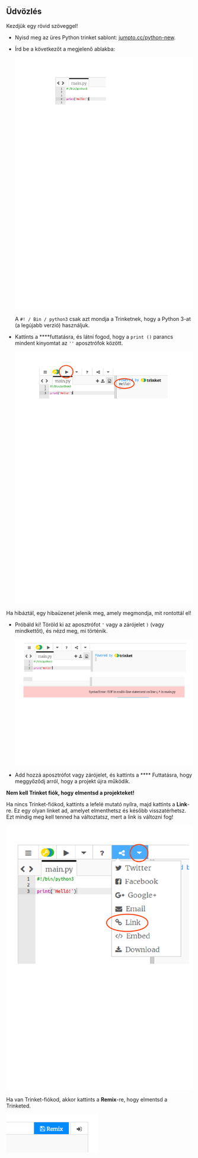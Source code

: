 ## Üdvözlés

Kezdjük egy rövid szöveggel!

+ Nyisd meg az üres Python trinket sablont: <a href="http://jumpto.cc/python-new" target="_blank">jumpto.cc/python-new</a>.

+ Írd be a következőt a megjelenő ablakba:
    
    ![képernyőkép](images/me-hi.png)
    
    A `#! / Bin / python3` csak azt mondja a Trinketnek, hogy a Python 3-at (a legújabb verzió) használjuk.

+ Kattints a ****futtatásra, és látni fogod, hogy a `print ()` parancs mindent kinyomtat az `''` aposztrófok között.
    
    ![képernyőkép](images/me-hi-test.png)

Ha hibáztál, egy hibaüzenet jelenik meg, amely megmondja, mit rontottál el!

+ Próbáld ki! Töröld ki az aposztrófot `'` vagy a zárójelet `)` (vagy mindkettőt), és nézd meg, mi történik.
    
    ![képernyőkép](images/me-syntax.png)

+ Add hozzá aposztrófot vagy zárójelet, és kattints a **** Futtatásra, hogy meggyőződj arról, hogy a projekt újra működik.

**Nem kell Trinket fiók, hogy elmentsd a projekteket!**

Ha nincs Trinket-fiókod, kattints a lefelé mutató nyílra, majd kattints a **Link**-re. Ez egy olyan linket ad, amelyet elmenthetsz és később visszatérhetsz. Ezt mindig meg kell tenned ha változtatsz, mert a link is változni fog!

![képernyőkép](images/me-link.png)

Ha van Trinket-fiókod, akkor kattints a **Remix**-re, hogy elmentsd a Trinketed.

![képernyőkép](images/me-remix.png)